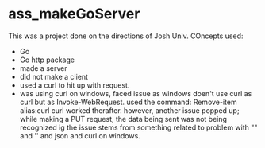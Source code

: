 # ass_makeGoServer
This was a project done on the directions of Josh Univ.
COncepts used:
- Go
- Go http package
- made a server
- did not make a client
- used a curl to hit up with request.
- was using curl on windows, faced issue as windows doen't use curl as curl but as Invoke-WebRequest. used the command: Remove-item alias:curl
curl worked therafter. however, another issue popped up; while making a PUT request, the data being sent was not being recognized ig the issue stems from something related to 
problem with "" and '' and json and curl on windows.
